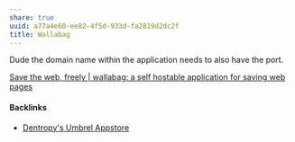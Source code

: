 ```yaml
---
share: true
uuid: a77a4e60-ee82-4f5d-933d-fa2819d2dc2f
title: Wallabag
---
```

Dude the domain name within the application needs to also have the port.

[Save the web, freely | wallabag: a self hostable application for saving web pages](https://www.wallabag.org/en)

#### Backlinks

* [Dentropy's Umbrel Appstore](/fcc49407-81d6-4576-8eeb-9a3b3c843f75)